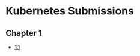 # Kubernetes Submissions

## Chapter 1

- [1.1](https://github.com/emanuele-toma/kubernetes-submissions/tree/1.1/log_output)